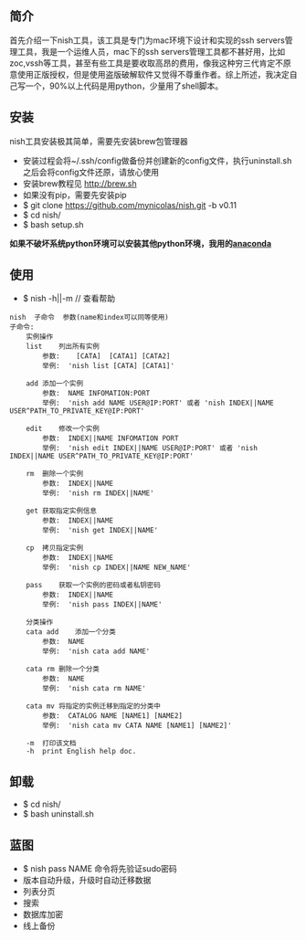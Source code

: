 ## 简介

首先介绍一下nish工具，该工具是专门为mac环境下设计和实现的ssh servers管理工具，我是一个运维人员，mac下的ssh servers管理工具都不甚好用，比如zoc,vssh等工具，甚至有些工具是要收取高昂的费用，像我这种穷三代肯定不原意使用正版授权，但是使用盗版破解软件又觉得不尊重作者。综上所述，我决定自己写一个，90%以上代码是用python，少量用了shell脚本。

## 安装

nish工具安装极其简单，需要先安装brew包管理器

* 安装过程会将~/.ssh/config做备份并创建新的config文件，执行uninstall.sh之后会将config文件还原，请放心使用
* 安装brew教程见 http://brew.sh
* 如果没有pip，需要先安装pip
* $ git clone https://github.com/mynicolas/nish.git -b v0.11
* $ cd nish/
* $ bash setup.sh

**如果不破坏系统python环境可以安装其他python环境，我用的[anaconda](https://www.continuum.io/downloads)**

## 使用

* $ nish -h||-m // 查看帮助
```
nish  子命令  参数(name和index可以同等使用)
子命令:
	实例操作
	list	列出所有实例
		参数:    [CATA]  [CATA1] [CATA2]
		举例:	 'nish list [CATA] [CATA1]'

	add	添加一个实例
		参数:	 NAME INFOMATION:PORT
		举例:	 'nish add NAME USER@IP:PORT' 或者 'nish INDEX||NAME USER^PATH_TO_PRIVATE_KEY@IP:PORT'

	edit	修改一个实例
		参数:	 INDEX||NAME INFOMATION PORT
		举例:	 'nish edit INDEX||NAME USER@IP:PORT' 或者 'nish INDEX||NAME USER^PATH_TO_PRIVATE_KEY@IP:PORT'

	rm	删除一个实例
		参数:	 INDEX||NAME
		举例:	 'nish rm INDEX||NAME'

	get	获取指定实例信息
		参数:	 INDEX||NAME
		举例:	 'nish get INDEX||NAME'

	cp	拷贝指定实例
		参数:	 INDEX||NAME
		举例:	 'nish cp INDEX||NAME NEW_NAME'

	pass	获取一个实例的密码或者私钥密码
		参数:	 INDEX||NAME
		举例:	 'nish pass INDEX||NAME'

	分类操作
	cata add	添加一个分类
		参数:	 NAME
		举例:	 'nish cata add NAME'

	cata rm	删除一个分类
		参数:	 NAME
		举例:	 'nish cata rm NAME'

	cata mv	将指定的实例迁移到指定的分类中
		参数:	 CATALOG NAME [NAME1] [NAME2]
		举例:	 'nish cata mv CATA NAME [NAME1] [NAME2]'

	-m	打印该文档
	-h	print English help doc.
```

## 卸载
* $ cd nish/
* $ bash uninstall.sh

## 蓝图
* $ nish pass NAME 命令将先验证sudo密码
* 版本自动升级，升级时自动迁移数据
* 列表分页
* 搜索
* 数据库加密
* 线上备份
